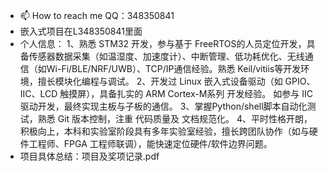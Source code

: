 - 📫 How to reach me QQ：348350841
- 嵌入式项目在L348350841里面
- 个人信息：
1、熟悉 STM32 开发，参与基于 FreeRTOS的人员定位开发，具备传感器数据采集（如温湿度、加速度计）、中断管理、低功耗优化、无线通信（如Wi-Fi/BLE/NRF/UWB）、TCP/IP通信经验。熟悉 Keil/vitiis等开发环境，擅长模块化编程与调试。
2、开发过 Linux 嵌入式设备驱动（如 GPIO、IIC、LCD 触摸屏），具备扎实的 ARM Cortex-M系列 开发经验。
如参与 IIC驱动开发，最终实现主板与子板的通信。
3、掌握Python/shell脚本自动化测试，熟悉 Git 版本控制，注重 代码质量及 文档规范化。
4、平时性格开朗，积极向上，本科和实验室阶段具有多年实验室经验，擅长跨团队协作（如与硬件工程师、FPGA 工程师联调），能快速定位硬件/软件边界问题。
- 项目具体总结：项目及奖项记录.pdf
<!---
L348350841/L348350841 is a ✨ special ✨ repository because its `README.md` (this file) appears on your GitHub profile.
You can click the Preview link to take a look at your changes.
--->
